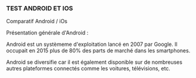 ### TEST ANDROID ET IOS
Comparatif Android / iOs

Présentation générale d'Android :

Android est un systèmeme d'exploitation lancé en 2007 par Google.
Il occupait en 2015 plus de 80% des parts de marché dans les smartphones.

Android se diversifie car il est également disponible sur de nombreuses autres
plateformes connectés comme les voitures, télévisions, etc.
